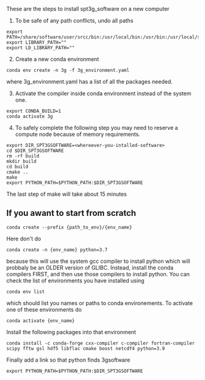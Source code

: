 These are the steps to install spt3g_software on a new computer

1. To be safe of any path conflicts, undo all paths
```
export PATH=/share/software/user/srcc/bin:/usr/local/bin:/usr/bin:/usr/local/sbin:/usr/sbin:/home/users/$USER/bin
export LIBRARY_PATH=""
export LD_LIBRARY_PATH=""
```

2. Create a new conda environment
```
conda env create -n 3g -f 3g_environment.yaml
```
where 3g_environment.yaml has a list of all the packages needed.

3. Activate the compiler inside conda environment instead of the system one.
```
export CONDA_BUILD=1
conda activate 3g
```

4. To safely complete the following step you may need to reserve a compute node because of memory requirements.
```
export DIR_SPT3GSOFTWARE=<whereever-you-intalled-software>
cd $DIR_SPT3GSOFTWARE
rm -rf build
mkdir build
cd build
cmake ..
make
export PYTHON_PATH=$PYTHON_PATH:$DIR_SPT3GSOFTWARE
```
The last step of make will take about 15 minutes




If you awant to start from scratch
-----------------------------------------------------

```
conda create --prefix {path_to_env}/{env_name}
```
Here don't do 
```
conda create -n {env_name} python=3.7
```
because this will use the system gcc compiler to install python which will probbaly be an OLDER version of GLIBC. 
Instead, install the conda compilers FIRST, and then use those compilers to install python. You can check the list of environments you have installed using 
```
conda env list
```
which should list you names or paths to conda environements. To activate one of these environments do
```
conda activate {env_name}
```
Install the following packages into that environment
```
conda install -c conda-forge cxx-compiler c-compiler fortran-compiler scipy fftw gsl hdf5 libflac cmake boost netcdf4 python=3.9
```

Finally add a link so that python finds 3gsoftware
```
export PYTHON_PATH=$PYTHON_PATH:$DIR_SPT3GSOFTWARE
```
